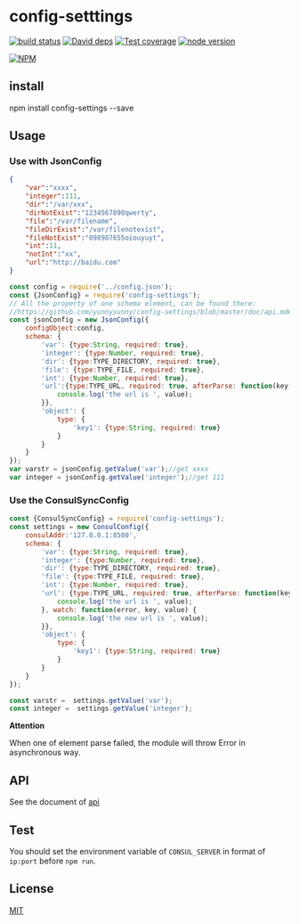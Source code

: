 # config-setttings

[![build status][travis-image]][travis-url]
[![David deps][david-image]][david-url]
[![Test coverage][coveralls-image]][coveralls-url]
[![node version][node-image]][node-url]

[npm-url]: https://npmjs.org/package/config-settings
[travis-image]: https://img.shields.io/travis/yunnysunny/config-settings.svg?style=flat-square
[travis-url]: https://travis-ci.com/yunnysunny/config-settings
[coveralls-image]: https://img.shields.io/coveralls/yunnysunny/config-settings.svg?style=flat-square
[coveralls-url]: https://coveralls.io/r/yunnysunny/config-settings?branch=master
[david-image]: https://img.shields.io/david/yunnysunny/config-settings.svg?style=flat-square
[david-url]: https://david-dm.org/yunnysunny/config-settings
[node-image]: https://img.shields.io/badge/node.js-%3E=_6-green.svg?style=flat-square
[node-url]: http://nodejs.org/download/

[![NPM](https://nodei.co/npm/config-settings.png?downloads=true)](https://nodei.co/npm/node-config-settings/)  

## install

npm install config-settings --save

## Usage
### Use with JsonConfig
```json
{
    "var":"xxxx",
    "integer":111,
    "dir":"/var/xxx",
    "dirNotExist":"1234567890qwerty",
    "file":"/var/filename",
    "fileDirExist":"/var/filenotexist",
    "fileNotExist":"098987655oiouyuyt",
    "int":11,
    "notInt":"xx",
    "url":"http://baidu.com"
}
```

```javascript
const config = require('../config.json');
const {JsonConfig} = require('config-settings');
// All the property of one schema element, can be found there: 
//https://github.com/yunnysunny/config-settings/blob/master/doc/api.md#schemaelement
const jsonConfig = new JsonConfig({
    configObject:config,
    schema: {
        'var': {type:String, required: true},
        'integer': {type:Number, required: true},
        'dir': {type:TYPE_DIRECTORY, required: true},
        'file': {type:TYPE_FILE, required: true},
        'int': {type:Number, required: true},
        'url':{type:TYPE_URL, required: true, afterParse: function(key, value, isFromWatch) {
            console.log('the url is ', value);
        }},
        'object': {
            type: {
                'key1': {type:String, required: true}
            }
        }
    }
});
var varstr = jsonConfig.getValue('var');//get xxxx
var integer = jsonConfig.getValue('integer');//get 111

```

### Use the ConsulSyncConfig

```javascript
const {ConsulSyncConfig} = require('config-settings');
const settings = new ConsulConfig({
    consulAddr:'127.0.0.1:8500', 
    schema: {
        'var': {type:String, required: true},
        'integer': {type:Number, required: true},
        'dir': {type:TYPE_DIRECTORY, required: true},
        'file': {type:TYPE_FILE, required: true},
        'int': {type:Number, required: true},
        'url': {type:TYPE_URL, required: true, afterParse: function(key, value, isFromWatch) {
            console.log('the url is ', value);
        }, watch: function(error, key, value) {
            console.log('the new url is ', value);
        }},
        'object': {
            type: {
                'key1': {type:String, required: true}
            }
        }
    }
});

const varstr =  settings.getValue('var');
const integer =  settings.getValue('integer');
```

**Attention**

When one of element parse failed, the module will throw Error in asynchronous way.

## API

See the document of [api](doc/api.md)


## Test

You should set the environment variable of `CONSUL_SERVER` in format of `ip:port` before `npm run`.

## License

[MIT](LICENSE)